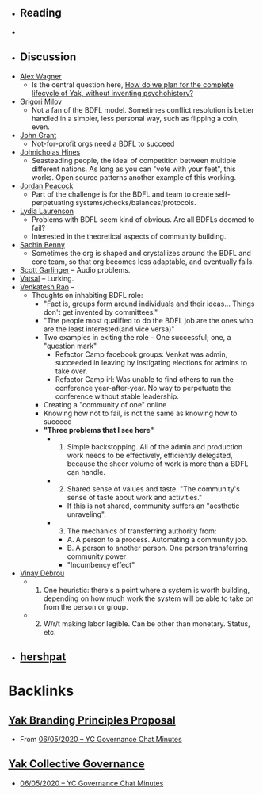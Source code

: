 - ## Reading
- 
- ## Discussion
- [Alex Wagner](<../../Alex Wagner.md>)
    - Is the central question here, [How do we plan for the complete lifecycle of Yak, without inventing psychohistory?](<../../How do we plan for the complete lifecycle of Yak, without inventing psychohistory?.md>)
- [Grigori Milov](<../../Grigori Milov.md>)
    - Not a fan of the BDFL model. Sometimes conflict resolution is better handled in a simpler, less personal way, such as flipping a coin, even.
- [John Grant](<../../John Grant.md>) 
    - Not-for-profit orgs need a BDFL to succeed
- [Johnicholas Hines](<../../Johnicholas Hines.md>)
    - Seasteading people, the ideal of competition between multiple different nations. As long as you can "vote with your feet", this works. Open source patterns another example of this working.
- [Jordan Peacock](<../../Jordan Peacock.md>)
    - Part of the challenge is for the BDFL and team to create self-perpetuating systems/checks/balances/protocols.
- [Lydia Laurenson](<../../Lydia Laurenson.md>)
    - Problems with BDFL seem kind of obvious. Are all BDFLs doomed to fail?
    - Interested in the theoretical aspects of community building.
- [Sachin Benny](<../../Sachin Benny.md>)
    - Sometimes the org is shaped and crystallizes around the BDFL and core team, so that org becomes less adaptable, and eventually fails.
- [Scott Garlinger](<../../Scott Garlinger.md>) – Audio problems.
- [Vatsal](<../../Vatsal.md>) – Lurking.
- [Venkatesh Rao](<../../Venkatesh Rao.md>) –
    - Thoughts on inhabiting BDFL role:
        - "Fact is, groups form around individuals and their ideas... Things don't get invented by committees."
        - "The people most qualified to do the BDFL job are the ones who are the least interested(and vice versa)"
        - Two examples in exiting the role – One successful; one, a "question mark"
            - Refactor Camp facebook groups: Venkat was admin, succeeded in leaving by instigating elections for admins to take over.
            - Refactor Camp irl: Was unable to find others to run the conference year-after-year. No way to perpetuate the conference without stable leadership.
        - Creating a "community of one" online
        - Knowing how not to fail, is not the same as knowing how to succeed
        - **"Three problems that I see here"**
            - 1. Simple backstopping. All of the admin and production work needs to be effectively, efficiently delegated, because the sheer volume of work is more than a BDFL can handle.
            - 2. Shared sense of values and taste. "The community's sense of taste about work and activities."
                - If this is not shared, community suffers an "aesthetic unraveling".
            - 3. The mechanics of transferring authority from:
                - A. A person to a process. Automating a community job.
                - B. A person to another person. One person transferring community power
                - "Incumbency effect"
- [Vinay Débrou](<../../Vinay Débrou.md>)
    - 1. One heuristic: there's a point where a system is worth building, depending on how much work the system will be able to take on from the person or group.
    - 2. W/r/t making labor legible. Can be other than monetary. Status, etc.
- [hershpat](<../../hershpat.md>)
    - 

# Backlinks
## [Yak Branding Principles Proposal](<Yak Branding Principles Proposal.md>)
- From [06/05/2020 – YC Governance Chat Minutes](<../../06/05/2020 – YC Governance Chat Minutes.md>)

## [Yak Collective Governance](<Yak Collective Governance.md>)
- [06/05/2020 – YC Governance Chat Minutes](<../../06/05/2020 – YC Governance Chat Minutes.md>)

